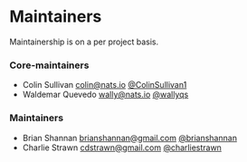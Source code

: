 # Maintainers

Maintainership is on a per project basis.

### Core-maintainers
  - Colin Sullivan <colin@nats.io> [@ColinSullivan1](https://github.com/ColinSullivan1)
  - Waldemar Quevedo <wally@nats.io> [@wallyqs](https://github.com/wallyqs)

### Maintainers
   - Brian Shannan <brianshannan@gmail.com> [@brianshannan](https://github.com/brianshannan)  
   - Charlie Strawn <cdstrawn@gmail.com> [@charliestrawn](https://github.com/charliestrawn)  
